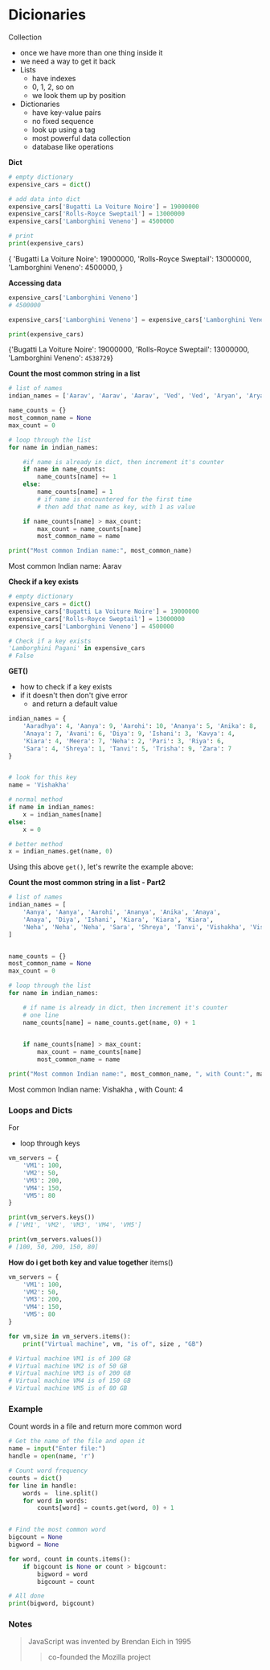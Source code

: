 # Dicionaries
Collection
- once we have more than one thing inside it
- we need a way to get it back
- Lists
    - have indexes
    - 0, 1, 2, so on
    - we look them up by position
- Dictionaries
    - have key-value pairs
    - no fixed sequence
    - look up using a tag
    - most powerful data collection
    - database like operations


**Dict**
```python
# empty dictionary
expensive_cars = dict()

# add data into dict
expensive_cars['Bugatti La Voiture Noire'] = 19000000
expensive_cars['Rolls-Royce Sweptail'] = 13000000
expensive_cars['Lamborghini Veneno'] = 4500000

# print
print(expensive_cars)

```
{
    'Bugatti La Voiture Noire': 19000000,
    'Rolls-Royce Sweptail': 13000000,
    'Lamborghini Veneno': 4500000,
}



**Accessing data**
```python
expensive_cars['Lamborghini Veneno']
# 4500000

expensive_cars['Lamborghini Veneno'] = expensive_cars['Lamborghini Veneno'] + 38729

print(expensive_cars)
```
{'Bugatti La Voiture Noire': 19000000, 'Rolls-Royce Sweptail': 13000000, 'Lamborghini Veneno': `4538729`}


**Count the most common string in a list**
```python
# list of names
indian_names = ['Aarav', 'Aarav', 'Aarav', 'Ved', 'Ved', 'Aryan', 'Aryan', 'Ishaan', 'Ishaan', 'Ishaan', 'Aarav', 'Aryan']

name_counts = {}
most_common_name = None
max_count = 0

# loop through the list
for name in indian_names:

    #if name is already in dict, then increment it's counter
    if name in name_counts:
        name_counts[name] += 1
    else:
        name_counts[name] = 1
        # if name is encountered for the first time
        # then add that name as key, with 1 as value

    if name_counts[name] > max_count:
        max_count = name_counts[name]
        most_common_name = name

print("Most common Indian name:", most_common_name)
```
Most common Indian name: Aarav



**Check if a key exists**
```python
# empty dictionary
expensive_cars = dict()
expensive_cars['Bugatti La Voiture Noire'] = 19000000
expensive_cars['Rolls-Royce Sweptail'] = 13000000
expensive_cars['Lamborghini Veneno'] = 4500000

# Check if a key exists
'Lamborghini Pagani' in expensive_cars
# False
```


**GET()**
- how to check if a key exists 
- if it doesn't then don't give error
    - and return a default value
```python
indian_names = {
    'Aaradhya': 4, 'Aanya': 9, 'Aarohi': 10, 'Ananya': 5, 'Anika': 8,
    'Anaya': 7, 'Avani': 6, 'Diya': 9, 'Ishani': 3, 'Kavya': 4,
    'Kiara': 4, 'Meera': 7, 'Neha': 2, 'Pari': 3, 'Riya': 6,
    'Sara': 4, 'Shreya': 1, 'Tanvi': 5, 'Trisha': 9, 'Zara': 7
}


# look for this key
name = 'Vishakha'

# normal method
if name in indian_names:
    x = indian_names[name]
else:
    x = 0

# better method
x = indian_names.get(name, 0)
```

Using this above `get()`, let's rewrite the example above:

**Count the most common string in a list - Part2**
```python
# list of names
indian_names = [
    'Aanya', 'Aanya', 'Aarohi', 'Ananya', 'Anika', 'Anaya',
    'Anaya', 'Diya', 'Ishani', 'Kiara', 'Kiara', 'Kiara',
    'Neha', 'Neha', 'Neha', 'Sara', 'Shreya', 'Tanvi', 'Vishakha', 'Vishakha', 'Vishakha', 'Vishakha', 'Zara'
]


name_counts = {}
most_common_name = None
max_count = 0

# loop through the list
for name in indian_names:

    # if name is already in dict, then increment it's counter
    # one line
    name_counts[name] = name_counts.get(name, 0) + 1
    

    if name_counts[name] > max_count:
        max_count = name_counts[name]
        most_common_name = name

print("Most common Indian name:", most_common_name, ", with Count:", max_count)
```
Most common Indian name: Vishakha , with Count: 4


### Loops and Dicts
For
- loop through keys

```python
vm_servers = {
    'VM1': 100,
    'VM2': 50,
    'VM3': 200,
    'VM4': 150,
    'VM5': 80
}

print(vm_servers.keys())
# ['VM1', 'VM2', 'VM3', 'VM4', 'VM5']

print(vm_servers.values())
# [100, 50, 200, 150, 80]
```

**How do i get both key and value together**
items()
```python
vm_servers = {
    'VM1': 100,
    'VM2': 50,
    'VM3': 200,
    'VM4': 150,
    'VM5': 80
}

for vm,size in vm_servers.items():
    print("Virtual machine", vm, "is of", size , "GB")

# Virtual machine VM1 is of 100 GB
# Virtual machine VM2 is of 50 GB
# Virtual machine VM3 is of 200 GB
# Virtual machine VM4 is of 150 GB
# Virtual machine VM5 is of 80 GB

```

### Example
Count words in a file and return more common word
```python
# Get the name of the file and open it
name = input("Enter file:")
handle = open(name, 'r')

# Count word frequency
counts = dict()
for line in handle:
    words =  line.split()
    for word in words:
        counts[word] = counts.get(word, 0) + 1


# Find the most common word
bigcount = None
bigword = None

for word, count in counts.items():
    if bigcount is None or count > bigcount:
        bigword = word
        bigcount = count

# All done
print(bigword, bigcount)
```

### Notes
> JavaScript was invented by Brendan Eich in 1995
>> co-founded the Mozilla project

